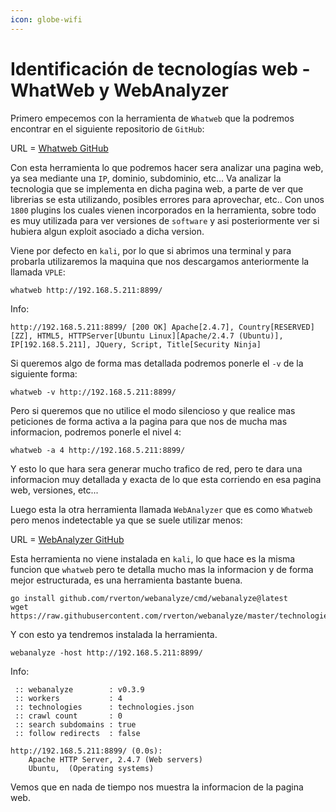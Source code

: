 ```yaml
---
icon: globe-wifi
---
```


# Identificación de tecnologías web - WhatWeb y WebAnalyzer

Primero empecemos con la herramienta de `Whatweb` que la podremos encontrar en el siguiente repositorio de `GitHub`:

URL = [Whatweb GitHub](https://github.com/urbanadventurer/WhatWeb)

Con esta herramienta lo que podremos hacer sera analizar una pagina web, ya sea mediante una `IP`, dominio, subdominio, etc... Va analizar la tecnologia que se implementa en dicha pagina web, a parte de ver que librerias se esta utilizando, posibles errores para aprovechar, etc.. Con unos `1800` plugins los cuales vienen incorporados en la herramienta, sobre todo es muy utilizada para ver versiones de `software` y asi posteriormente ver si hubiera algun exploit asociado a dicha version.

Viene por defecto en `kali`, por lo que si abrimos una terminal y para probarla utilizaremos la maquina que nos descargamos anteriormente la llamada `VPLE`:

```shell
whatweb http://192.168.5.211:8899/
```

Info:

```
http://192.168.5.211:8899/ [200 OK] Apache[2.4.7], Country[RESERVED][ZZ], HTML5, HTTPServer[Ubuntu Linux][Apache/2.4.7 (Ubuntu)], IP[192.168.5.211], JQuery, Script, Title[Security Ninja]
```

Si queremos algo de forma mas detallada podremos ponerle el `-v` de la siguiente forma:

```shell
whatweb -v http://192.168.5.211:8899/
```

Pero si queremos que no utilice el modo silencioso y que realice mas peticiones de forma activa a la pagina para que nos de mucha mas informacion, podremos ponerle el nivel `4`:

```shell
whatweb -a 4 http://192.168.5.211:8899/
```

Y esto lo que hara sera generar mucho trafico de red, pero te dara una informacion muy detallada y exacta de lo que esta corriendo en esa pagina web, versiones, etc...

Luego esta la otra herramienta llamada `WebAnalyzer` que es como `Whatweb` pero menos indetectable ya que se suele utilizar menos:

URL = [WebAnalyzer GitHub](https://github.com/rverton/webanalyze)

Esta herramienta no viene instalada en `kali`, lo que hace es la misma funcion que `whatweb` pero te detalla mucho mas la informacion y de forma mejor estructurada, es una herramienta bastante buena.

```shell
go install github.com/rverton/webanalyze/cmd/webanalyze@latest
wget https://raw.githubusercontent.com/rverton/webanalyze/master/technologies.json
```

Y con esto ya tendremos instalada la herramienta.

```shell
webanalyze -host http://192.168.5.211:8899/
```

Info:

```
 :: webanalyze        : v0.3.9
 :: workers           : 4
 :: technologies      : technologies.json
 :: crawl count       : 0
 :: search subdomains : true
 :: follow redirects  : false

http://192.168.5.211:8899/ (0.0s):
    Apache HTTP Server, 2.4.7 (Web servers)
    Ubuntu,  (Operating systems)
```

Vemos que en nada de tiempo nos muestra la informacion de la pagina web.
